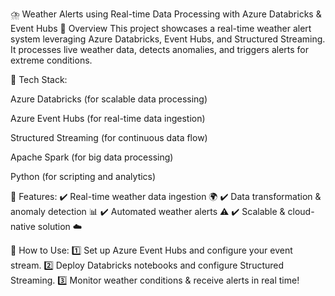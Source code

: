⛈️ Weather Alerts using Real-time Data Processing with Azure Databricks & Event Hubs
🚀 Overview
This project showcases a real-time weather alert system leveraging Azure Databricks, Event Hubs, and Structured Streaming. It processes live weather data, detects anomalies, and triggers alerts for extreme conditions.

🔹 Tech Stack:

Azure Databricks (for scalable data processing)

Azure Event Hubs (for real-time data ingestion)

Structured Streaming (for continuous data flow)

Apache Spark (for big data processing)

Python (for scripting and analytics)

📌 Features:
✔️ Real-time weather data ingestion 🌍
✔️ Data transformation & anomaly detection 📊
✔️ Automated weather alerts ⚠️
✔️ Scalable & cloud-native solution ☁️

📢 How to Use:
1️⃣ Set up Azure Event Hubs and configure your event stream.
2️⃣ Deploy Databricks notebooks and configure Structured Streaming.
3️⃣ Monitor weather conditions & receive alerts in real time!
